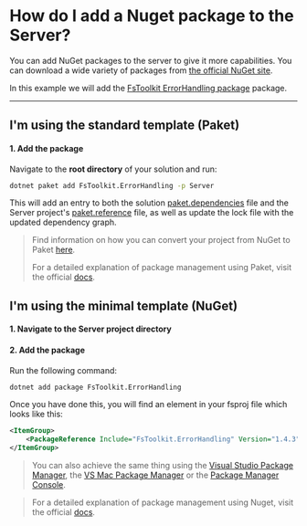 # How do I add a Nuget package to the Server?
You can add NuGet packages to the server to give it more capabilities. You can download a wide variety of packages from [the official NuGet site](https://nuget.org/).

In this example we will add the [FsToolkit ErrorHandling package](https://www.nuget.org/packages/FsToolkit.ErrorHandling/) package.

---

## **I'm using the standard template** (Paket)

#### 1. Add the package
Navigate to the **root directory** of your solution and run:

```bash
dotnet paket add FsToolkit.ErrorHandling -p Server
```

This will add an entry to both the solution [paket.dependencies](https://fsprojects.github.io/Paket/dependencies-file.html) file and the Server project's [paket.reference](https://fsprojects.github.io/Paket/references-files.html) file, as well as update the lock file with the updated dependency graph.

> Find information on how you can convert your project from NuGet to Paket [here](../migrate-to-paket).
>
> For a detailed explanation of package management using Paket, visit the official [docs](https://fsprojects.github.io/Paket/learn-how-to-use-paket.html).

## **I'm using the minimal template** (NuGet)
#### 1. Navigate to the **Server** project directory
#### 2. Add the package
Run the following command:

```bash
dotnet add package FsToolkit.ErrorHandling
```

Once you have done this, you will find an element in your fsproj file which looks like this:
```xml
<ItemGroup>
    <PackageReference Include="FsToolkit.ErrorHandling" Version="1.4.3" />
</ItemGroup>
```

> You can also achieve the same thing using the [Visual Studio Package Manager](https://docs.microsoft.com/en-us/nuget/quickstart/install-and-use-a-package-in-visual-studio#nuget-package-manager), the [VS Mac Package Manager](https://docs.microsoft.com/en-us/nuget/quickstart/install-and-use-a-package-in-visual-studio-mac) or the [Package Manager Console](https://docs.microsoft.com/en-us/nuget/quickstart/install-and-use-a-package-in-visual-studio#package-manager-console).

> For a detailed explanation of package management using Nuget, visit the official [docs](https://docs.microsoft.com/en-us/nuget/consume-packages/overview-and-workflow).

